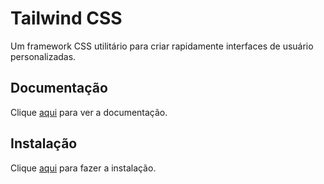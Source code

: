# Tailwind CSS

Um framework CSS utilitário para criar rapidamente interfaces de usuário personalizadas.

## Documentação

Clique [aqui](https://github.com/tailwindcss/tailwindcss) para ver a documentação.

## Instalação

Clique [aqui](https://www.npmjs.com/package/tailwindcss) para fazer a instalação.